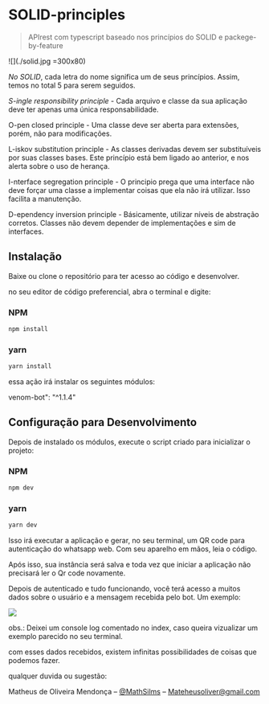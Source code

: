 # SOLID-principles

> APIrest com typescript baseado nos princípios do SOLID e packege-by-feature 
           
![](./solid.jpg =300x80)                                     


*No SOLID*, cada letra do nome significa um de seus princípios. Assim, temos no total 5 para serem seguidos.

*S-ingle responsibility principle* - Cada arquivo e classe da sua aplicação deve ter apenas uma única responsabilidade.

O-pen closed principle - Uma classe deve ser aberta para extensões, porém, não para modificações.

L-iskov substitution principle - As classes derivadas devem ser substituíveis por suas classes bases. Este princípio está bem ligado ao anterior, e nos alerta sobre o uso de herança.

I-nterface segregation principle - O principio prega que uma interface não deve forçar uma classe a implementar coisas que ela não irá utilizar. Isso facilita a manutenção.

D-ependency inversion principle - Básicamente, utilizar níveis de abstração corretos. Classes não devem depender de implementações e sim de interfaces. 


## Instalação

Baixe ou clone o repositório para ter acesso ao código e desenvolver.

no seu editor de código preferencial, abra o terminal e digite:

### NPM

```sh
npm install
```

### yarn

```sh
yarn install
```

essa ação irá instalar os seguintes módulos:

venom-bot": "^1.1.4"

## Configuração para Desenvolvimento

Depois de instalado os módulos, execute o script criado para inicializar o projeto: 

### NPM

```sh
npm dev
```
### yarn

```sh
yarn dev
```

Isso irá executar a aplicação e gerar, no seu terminal, um QR code para autenticação do whatsapp web. Com seu aparelho em mãos, leia o código.

 Após isso, sua instância será salva e toda vez que iniciar a aplicação não precisará ler o Qr code novamente.

Depois de autenticado e tudo funcionando, você terá acesso a muitos dados sobre o usuário e a mensagem recebida pelo bot. Um exemplo:

![](./objeto.png) 

obs.: Deixei um console log comentado no index, caso queira vizualizar um exemplo parecido no seu terminal.

com esses dados recebidos, existem infinitas possibilidades de coisas que podemos fazer.

qualquer duvida ou sugestão:


Matheus de Oliveira Mendonça – [@MathSilms](https://www.linkedin.com/in/mathsilms/) – Mateheusoliver@gmail.com